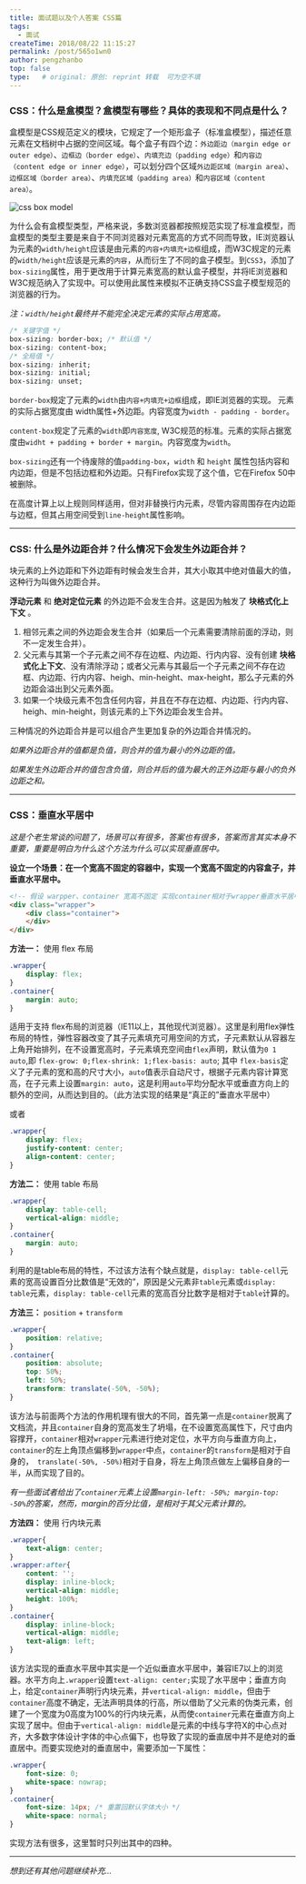 ```yaml
---
title: 面试题以及个人答案 CSS篇
tags: 
  - 面试
createTime: 2018/08/22 11:15:27
permalink: /post/565o1wn0
author: pengzhanbo
top: false
type:   # original: 原创: reprint 转载  可为空不填
---
```



### CSS：什么是盒模型？盒模型有哪些？具体的表现和不同点是什么？

盒模型是CSS规范定义的模块，它规定了一个矩形盒子（标准盒模型），描述任意元素在文档树中占据的空间区域。每个盒子有四个边：`外边距边（margin edge or outer edge）`、`边框边（border edge）`、`内填充边（padding edge）`和`内容边（content edge or inner edge）`，可以划分四个区域`外边距区域（margin area）`、`边框区域（border area）`、`内填充区域（padding area）`和`内容区域（content area）`。

![css box model](https://drafts.csswg.org/css-box-3/images/box.png)

为什么会有盒模型类型，严格来说，多数浏览器都按照规范实现了标准盒模型，而盒模型的类型主要是来自于不同浏览器对元素宽高的方式不同而导致，IE浏览器认为元素的`width/height`应该是由元素的`内容+内填充+边框`组成，而W3C规定的元素的`width/height`应该是元素的`内容`，从而衍生了不同的盒子模型。到`CSS3`，添加了`box-sizing`属性，用于更改用于计算元素宽高的默认盒子模型，并将IE浏览器和W3C规范纳入了实现中。可以使用此属性来模拟不正确支持CSS盒子模型规范的浏览器的行为。

_注：`width/height`最终并不能完全决定元素的实际占用宽高。_
``` css
/* 关键字值 */
box-sizing: border-box; /* 默认值 */
box-sizing: content-box;
/* 全局值 */
box-sizing: inherit;
box-sizing: initial;
box-sizing: unset;
```
`border-box`规定了元素的`width`由`内容+内填充+边框`组成，即IE浏览器的实现。 元素的实际占据宽度由 width属性+外边距。内容宽度为`width - padding - border`。

`content-box`规定了元素的`width`即`内容宽度`, W3C规范的标准。元素的实际占据宽度由`widht + padding + border + margin`。内容宽度为`width`。

`box-sizing`还有一个待废除的值`padding-box`，`width` 和 `height` 属性包括内容和内边距，但是不包括边框和外边距。只有Firefox实现了这个值，它在Firefox 50中被删除。

在高度计算上以上规则同样适用，但对非替换行内元素，尽管内容周围存在内边距与边框，但其占用空间受到`line-height`属性影响。

____

### CSS: 什么是外边距合并？什么情况下会发生外边距合并？

块元素的上外边距和下外边距有时候会发生合并，其大小取其中绝对值最大的值，这种行为叫做外边距合并。

__浮动元素__ 和 __绝对定位元素__ 的外边距不会发生合并。这是因为触发了 __块格式化上下文__ 。

1. 相邻元素之间的外边距会发生合并（如果后一个元素需要清除前面的浮动，则不一定发生合并）。
2. 父元素与其第一个子元素之间不存在边框、内边距、行内内容、没有创建 __块格式化上下文__、没有清除浮动；或者父元素与其最后一个子元素之间不存在边框、内边距、行内内容、heigh、min-height、max-height，那么子元素的外边距会溢出到父元素外面。
3. 如果一个块级元素不包含任何内容，并且在不存在边框、内边距、行内内容、heigh、min-height，则该元素的上下外边距会发生合并。

三种情况的外边距合并是可以组合产生更加复杂的外边距合并情况的。

_如果外边距合并的值都是负值，则合并的值为最小的外边距的值。_

_如果发生外边距合并的值包含负值，则合并后的值为最大的正外边距与最小的负外边距之和。_

_____

### CSS：垂直水平居中

_这是个老生常谈的问题了，场景可以有很多，答案也有很多，答案而言其实本身不重要，重要是明白为什么这个方法为什么可以实现垂直居中。_

__设立一个场景：在一个宽高不固定的容器中，实现一个宽高不固定的内容盒子，并垂直水平居中。__
``` html
<!-- 假设 warpper、container 宽高不固定 实现container相对于wrapper垂直水平居中-->
<div class="wrapper">
    <div class="container">
    </div>
</div>
```
__方法一：__ 使用 flex 布局
``` css
.wrapper{
    display: flex;
}
.container{
    margin: auto;
}
```
适用于支持 flex布局的浏览器（IE11以上，其他现代浏览器）。这里是利用flex弹性布局的特性，弹性容器改变了其子元素填充可用空间的方式，子元素默认从容器左上角开始排列，在不设置宽高时，子元素填充空间由`flex`声明，默认值为`0 1 auto`,即
`flex-grow: 0;flex-shrink: 1;flex-basis: auto`; 其中 `flex-basis`定义了子元素的宽和高的尺寸大小，`auto`值表示自动尺寸，根据子元素内容计算宽高，在子元素上设置`margin: auto`，这是利用`auto`平均分配水平或垂直方向上的额外的空间，从而达到目的。（此方法实现的结果是“真正的”垂直水平居中）

或者
``` css
.wrapper{
    display: flex;
    justify-content: center;
    align-content: center;
}
```

__方法二：__ 使用 table 布局
``` css
.wrapper{
    display: table-cell;
    vertical-align: middle;
}
.container{
    margin: auto;
}
```
利用的是table布局的特性，不过该方法有个缺点就是，`display: table-cell`元素的宽高设置百分比数值是“无效的”，原因是父元素非`table`元素或`display: table`元素，`display: table-cell`元素的宽高百分比数字是相对于`table`计算的。

__方法三：__ `position` + `transform`
``` css
.wrapper{
    position: relative;
}
.container{
    position: absolute;
    top: 50%;
    left: 50%;
    transform: translate(-50%, -50%);
}
```
该方法与前面两个方法的作用机理有很大的不同，首先第一点是`container`脱离了文档流，并且`container`自身的宽高发生了坍塌，在不设置宽高属性下，尺寸由内容撑开，`container`相对`wrapper`元素进行绝对定位，水平方向与垂直方向上，`container`的左上角顶点偏移到`wrapper`中点，`container`的`transform`是相对于自身的，` translate(-50%, -50%)`相对于自身，将左上角顶点做左上偏移自身的一半，从而实现了目的。

_有一些面试者给出了`container`元素上设置`margin-left: -50%; margin-top: -50%`的答案，然而，margin的百分比值，是相对于其父元素计算的。_

__方法四：__ 使用 行内块元素
``` css
.wrapper{
    text-align: center;
}
.wrapper:after{
    content: '';
    display: inline-block;
    vertical-align: middle;
    height: 100%;
}
.container{
    display: inline-block;
    vertical-align: middle;
    text-align: left;
}
```
该方法实现的垂直水平居中其实是一个近似垂直水平居中，兼容IE7以上的浏览器。水平方向上`.wrapper`设置`text-align: center;`实现了水平居中；垂直方向上，给定`container`声明行内块元素，并`vertical-align: middle`，但由于`container`高度不确定，无法声明具体的行高，所以借助了父元素的伪类元素，创建了一个宽度为0高度为100%的行内块元素，从而使`container`元素在垂直方向上实现了居中。但由于`vertical-align: middle`是元素的中线与字符X的中心点对齐，大多数字体设计字体的中心点偏下，也导致了实现的垂直居中并不是绝对的垂直居中。而要实现绝对的垂直居中，需要添加一下属性：
```css
.wrapper{
    font-size: 0;
    white-space: nowrap;
}
.container{
    font-size: 14px; /* 重置回默认字体大小 */
    white-space: normal;
}
```
实现方法有很多，这里暂时只列出其中的四种。

____

_想到还有其他问题继续补充..._
